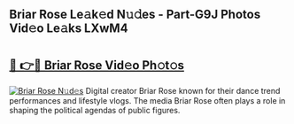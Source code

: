 ## Briar Rose Le𝚊k𝚎d N𝚞𝚍es - Part-G9J Photos Vid𝚎o Le𝚊ks LXwM4

# <h2><a href="http://fbc3iy5.evod.top/?m=Briar+Rose">🔗 👉🔴 Briar Rose Vid𝚎o Ph𝚘t𝚘s</a></h2>

[![Briar Rose N𝚞d𝚎s](https://i.imgur.com/8V9OHl7.gif)](http://fbc3iy5.evod.top/?m=Briar+Rose)
Digital creator Briar Rose known for their dance trend performances and lifestyle vlogs. The media Briar Rose often plays a role in shaping the political agendas of public figures. 
